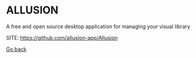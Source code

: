 # ALLUSION
 
 A free and open source desktop application for managing 
 your visual library
 
 SITE: https://github.com/allusion-app/Allusion

 [Go back](https://portable-linux-apps.github.io/apps.html)
